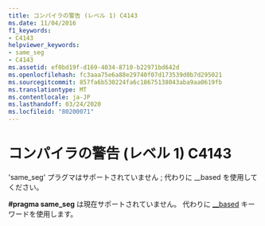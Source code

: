 ```yaml
---
title: コンパイラの警告 (レベル 1) C4143
ms.date: 11/04/2016
f1_keywords:
- C4143
helpviewer_keywords:
- same_seg
- C4143
ms.assetid: ef0bd19f-d169-4034-8710-b22971bd642d
ms.openlocfilehash: fc3aaa75e6a88e29740f07d173539d0b7d295021
ms.sourcegitcommit: 857fa6b530224fa6c18675138043aba9aa0619fb
ms.translationtype: MT
ms.contentlocale: ja-JP
ms.lasthandoff: 03/24/2020
ms.locfileid: "80200071"
---
```

# <a name="compiler-warning-level-1-c4143"></a>コンパイラの警告 (レベル 1) C4143

'same_seg' プラグマはサポートされていません ; 代わりに __based を使用してください。

**#pragma same_seg** は現在サポートされていません。 代わりに [__based](../../cpp/based-pointers-cpp.md) キーワードを使用します。
